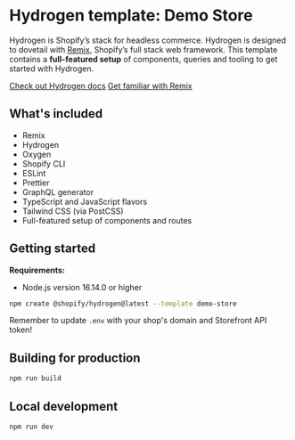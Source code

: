 # Hydrogen template: Demo Store

Hydrogen is Shopify’s stack for headless commerce. Hydrogen is designed to dovetail with [Remix](https://remix.run/), Shopify’s full stack web framework. This template contains a **full-featured setup** of components, queries and tooling to get started with Hydrogen.

[Check out Hydrogen docs](https://shopify.dev/custom-storefronts/hydrogen)
[Get familiar with Remix](https://remix.run/docs/en/v1)

## What's included

- Remix
- Hydrogen
- Oxygen
- Shopify CLI
- ESLint
- Prettier
- GraphQL generator
- TypeScript and JavaScript flavors
- Tailwind CSS (via PostCSS)
- Full-featured setup of components and routes

## Getting started

**Requirements:**

- Node.js version 16.14.0 or higher

```bash
npm create @shopify/hydrogen@latest --template demo-store
```

Remember to update `.env` with your shop's domain and Storefront API token!

## Building for production

```bash
npm run build
```

## Local development

```bash
npm run dev
```
